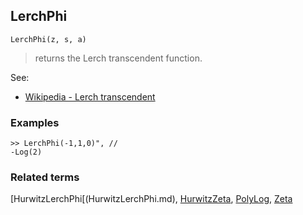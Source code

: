 ## LerchPhi

```
LerchPhi(z, s, a)
```

> returns the Lerch transcendent function.

See: 
* [Wikipedia - Lerch transcendent](https://en.wikipedia.org/wiki/Lerch_transcendent) 

### Examples

```
>> LerchPhi(-1,1,0)", //
-Log(2)
```

### Related terms 
[HurwitzLerchPhi[(HurwitzLerchPhi.md), [HurwitzZeta](HurwitzZeta.md), [PolyLog](PolyLog.md), [Zeta](Zeta.md)
 